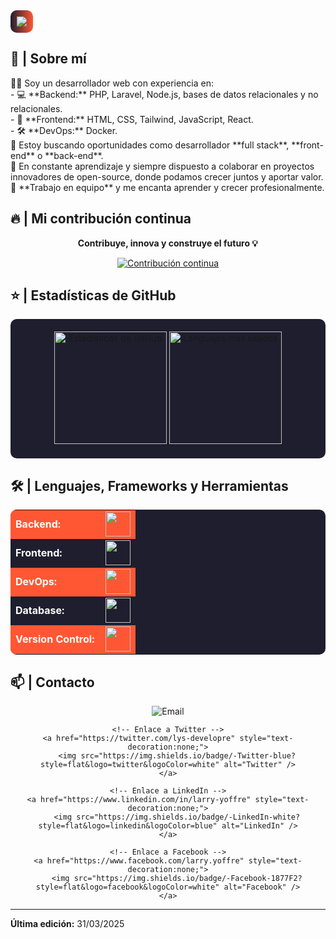 <img src="https://readme-typing-svg.herokuapp.com/?font=Montserrat&weight=700&size=40&vCenter=true&width=800&height=90&duration=3000&color=FF5733&lines=Hola,+mi+nombre+es+Larry!;+Soy+desarrollador+web+Fullstack!;+Bienvenido+a+mi+perfil!" style="background: linear-gradient(to right, #1E1E2E, #FF5733); border-radius: 10px; padding: 10px;">

<h2>📖 | Sobre mí</h2> 
👨‍💻 Soy un desarrollador web con experiencia en:  <br/>
- 💻 **Backend:** PHP, Laravel, Node.js, bases de datos relacionales y no relacionales.  <br/>
- 🎨 **Frontend:** HTML, CSS, Tailwind, JavaScript, React.  <br/>
- 🛠️ **DevOps:** Docker.  <br/>
🔭 Estoy buscando oportunidades como desarrollador **full stack**, **front-end** o **back-end**.  <br/>
🌱 En constante aprendizaje y siempre dispuesto a colaborar en proyectos innovadores de open-source, donde podamos crecer juntos y aportar valor. <br/>
👯 **Trabajo en equipo** y me encanta aprender y crecer profesionalmente.  <br/>

<h2>🔥 | Mi contribución continua</h2>
<p align="center"><strong>Contribuye, innova y construye el futuro 💡</strong></p>
<p align="center">
  <a href="https://github.com/DenverCoder1/github-readme-streak-stats">
    <img src="https://github-readme-streak-stats.herokuapp.com/?user=lys-developre&theme=react" alt="Contribución continua"/>
  </a>
</p>

<h2>⭐ | Estadísticas de GitHub </h2>
<div align="center" style="background-color:#1E1E2E; padding:20px; border-radius:10px;">
  <a href="https://github.com/lys-developre">
    <img height="180em" src="https://github-readme-stats.vercel.app/api?username=lys-developre&show_icons=true&theme=radical&include_all_commits=true&count_private=true" alt="Estadísticas de GitHub"/>
    <img height="180em" src="https://github-readme-stats.vercel.app/api/top-langs/?username=lys-developre&layout=compact&langs_count=7&theme=radical" alt="Lenguajes más usados"/>
  </a>
</div>

<h2>🛠️ | Lenguajes, Frameworks y Herramientas</h2>
<table align="center" style="background-color:#1E1E2E; color:white; border-radius:10px;">
    <tr style="background-color:#FF5733;">
        <td style="font-weight: bold; padding-right: 10px;">Backend:</td>
        <td><img height="40" src="https://skillicons.dev/icons?i=php,laravel,nodejs,express"/></td>
    </tr>
    <tr>
        <td style="font-weight: bold; padding-right: 10px;">Frontend:</td>
        <td><img height="40" src="https://skillicons.dev/icons?i=react,tailwind,html,css,js"/></td>
    </tr>
    <tr style="background-color:#FF5733;">
        <td style="font-weight: bold; padding-right: 10px;">DevOps:</td>
        <td><img height="40" src="https://skillicons.dev/icons?i=docker"/></td>
    </tr>
    <tr>
        <td style="font-weight: bold; padding-right: 10px;">Database:</td>
        <td><img height="40" src="https://skillicons.dev/icons?i=mysql,mongodb,postgresql"/></td>
    </tr>
    <tr style="background-color:#FF5733;">
        <td style="font-weight: bold; padding-right: 10px;">Version Control:</td>
        <td><img height="40" src="https://skillicons.dev/icons?i=git"/></td>
    </tr>
</table>

<h2>📫 | Contacto</h2>
<div align="center">
    <!-- Enlace al correo electrónico -->
    <a href="mailto:lyyos.info@gmail.com" style="text-decoration:none;">
        <img src="https://img.shields.io/badge/-Email-orange?style=flat&logo=gmail&logoColor=white" alt="Email" />
    </a>
    
    <!-- Enlace a Twitter -->
    <a href="https://twitter.com/lys-developre" style="text-decoration:none;">
        <img src="https://img.shields.io/badge/-Twitter-blue?style=flat&logo=twitter&logoColor=white" alt="Twitter" />
    </a>
    
    <!-- Enlace a LinkedIn -->
    <a href="https://www.linkedin.com/in/larry-yoffre" style="text-decoration:none;">
        <img src="https://img.shields.io/badge/-LinkedIn-white?style=flat&logo=linkedin&logoColor=blue" alt="LinkedIn" />
    </a>
    
    <!-- Enlace a Facebook -->
    <a href="https://www.facebook.com/larry.yoffre" style="text-decoration:none;">
        <img src="https://img.shields.io/badge/-Facebook-1877F2?style=flat&logo=facebook&logoColor=white" alt="Facebook" />
    </a>
</div>


------

**Última edición:** 31/03/2025
